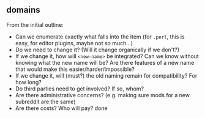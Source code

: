 ## domains

From the initial outline:

* Can we enumerate exactly what falls into the item (for `.perl`, this is easy, for editor plugins, maybe not so much...)
* Do we need to change it? (Will it change organically if we don't?)
* If we change it, how will `<new-name>` be integrated? Can we know without knowing what the new name will be? Are there features of a new name that would make this easier/harder/impossible?
* If we change it, will (must?) the old naming remain for compatibility? For how long?
* Do third parties need to get involved? If so, whom?
* Are there administrative concerns? (e.g. making sure mods for a new subreddit are the same)
* Are there costs? Who will pay?  done
